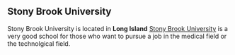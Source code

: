 ## Stony Brook University
Stony Brook University is located in **Long Island**
  [Stony Brook University](https://www.stonybrook.edu/) is a very good school for those who want to pursue a job in the medical field or the technolgical field.